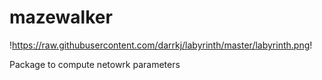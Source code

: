 # mazewalker

!https://raw.githubusercontent.com/darrkj/labyrinth/master/labyrinth.png!

Package to compute netowrk parameters
